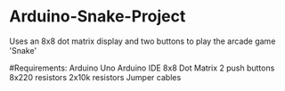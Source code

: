 # Arduino-Snake-Project
Uses an 8x8 dot matrix display and two buttons to play the arcade game 'Snake'

#Requirements:
Arduino Uno
Arduino IDE
8x8 Dot Matrix
2 push buttons
8x220 resistors
2x10k resistors
Jumper cables
